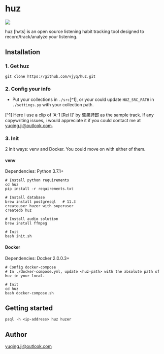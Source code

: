 # huz 

<img src='https://github.com/vjyq/huz/blob/master/huz-logo-v4.png?raw=true'>

huz \[hʌts] is an open source listening habit tracking tool designed to record/track/analyze your listening.

## Installation

### 1. Get huz
```
git clone https://github.com/vjyq/huz.git
```

### 2. Config your info
- Put your collections in `./src`[^1], or your could update `HUZ_SRC_PATH` in `./settings.py` with your collection path.

[^1] Here i use a clip of 'A-1 \[Rei I]' by 鷺巣詩郎 as the sample track. If any copywriting issues, i would appreciate it if you could contact me at yuqing.ji@outlook.com.

### 3. Init

2 init ways: venv and Docker. You could move on with either of them.

#### venv 
Dependencies: Python 3.7.1+
```
# Install python requirements
cd huz
pip install -r requirements.txt

# Install database
brew install postgresql   # 11.3
createuser huzer with superuser
createdb huz

# Install audio solution
brew install ffmpeg

# Init
bash init.sh
```

#### Docker
Dependencies: Docker 2.0.0.3+
```
# Config docker-compose
# In ./docker-compose.yml, update <huz-path> with the absolute path of huz in your local.

# Init
cd huz
bash docker-compose.sh
```

## Getting started
```
psql -h <ip-address> huz huzer
```

## Author
yuqing.ji@outlook.com
